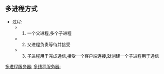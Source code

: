 ## 多进程方式

- 过程:
  - 1. 一个父进程,多个子进程
  - 2. 父进程负责等待并接受
  - 3. 子进程用于完成通信,接受一个客户端连接,就创建一个子进程用于通信

[多进程服务器:](./代码/多进程服务器/server.cpp)
[多线程服务器:](./代码/多线程服务器/server.cpp)